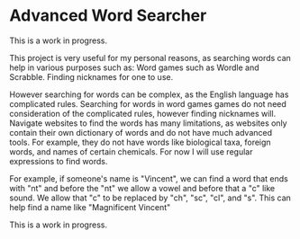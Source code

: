 # Advanced Word Searcher

This is a work in progress.

This project is very useful for my personal reasons, as searching words can help in various purposes such as:
Word games such as Wordle and Scrabble.
Finding nicknames for one to use. 

However searching for words can be complex, as the English language has complicated rules.
Searching for words in word games games do not need consideration of the complicated rules, however finding nicknames will.
Navigate websites to find the words has many limitations, as websites only contain their own dictionary of words and do not have much advanced tools.
For example, they do not have words like biological taxa, foreign words, and names of certain chemicals.
For now I will use regular expressions to find words. 

For example, if someone's name is "Vincent", we can find a word that ends with "nt" and before the "nt" we allow a vowel and before that a "c" like sound.
We allow that "c" to be replaced by "ch", "sc", "cl", and "s".
This can help find a name like "Magnificent Vincent"

This is a work in progress.
